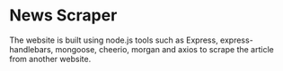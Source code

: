 # News Scraper

The website is built using node.js tools such as Express, express-handlebars, mongoose, cheerio, morgan and axios to scrape the article from another website. 
